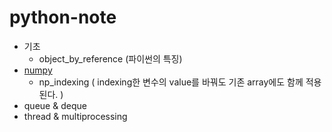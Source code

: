 # python-note

- 기초
  - object_by_reference (파이썬의 특징)
- [numpy](https://github.com/yahwang/python-note/tree/master/numpy)
  - np_indexing ( indexing한 변수의 value를 바꿔도 기존 array에도 함께 적용된다. )
- queue & deque 
- thread & multiprocessing
